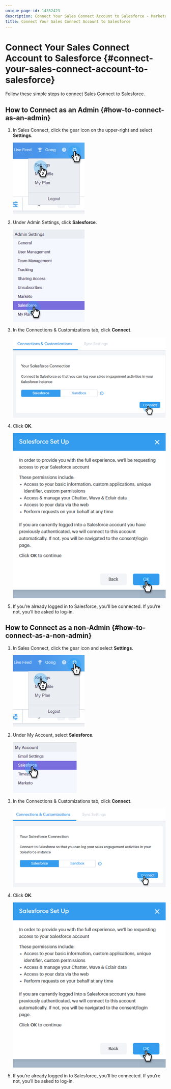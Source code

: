 ```yaml
---
unique-page-id: 14352423
description: Connect Your Sales Connect Account to Salesforce - Marketo Docs - Product Documentation
title: Connect Your Sales Connect Account to Salesforce
---
```


# Connect Your Sales Connect Account to Salesforce {#connect-your-sales-connect-account-to-salesforce}

Follow these simple steps to connect Sales Connect to Salesforce.

## How to Connect as an Admin {#how-to-connect-as-an-admin}

1. In Sales Connect, click the gear icon on the upper-right and select **Settings**.

   ![](assets/one.png)

1. Under Admin Settings, click **Salesforce**.

   ![](assets/six.png)

1. In the Connections & Customizations tab, click **Connect**.

   ![](assets/seven.png)

1. Click **OK**.

   ![](assets/four.png)

1. If you’re already logged in to Salesforce, you'll be connected. If you're not, you’ll be asked to log-in.

## How to Connect as a non-Admin {#how-to-connect-as-a-non-admin}

1. In Sales Connect, click the gear icon and select **Settings**.

   ![](assets/one.png)

1. Under My Account, select **Salesforce**.

   ![](assets/two.png)

1. In the Connections & Customizations tab, click **Connect**.

   ![](assets/three.png)

1. Click **OK**.

   ![](assets/four.png)

1. If you’re already logged in to Salesforce, you'll be connected. If you're not, you’ll be asked to log-in.

